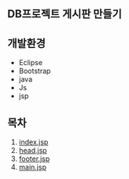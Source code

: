 ## DB프로젝트 게시판 만들기

## 개발환경
* Eclipse
* Bootstrap
* java
* Js
* jsp

## 목차

1. [index.jsp]()
2. [head.jsp]()
3. [footer.jsp]()
4. [main.jsp]()


